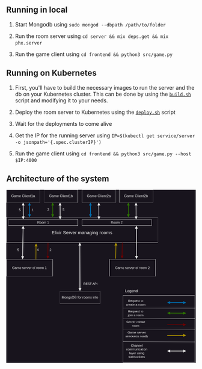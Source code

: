 ## Running in local

1. Start Mongodb using `sudo mongod --dbpath /path/to/folder`
   
2. Run the room server using `cd server && mix deps.get && mix phx.server`

3. Run the game client using `cd frontend && python3 src/game.py`

## Running on Kubernetes

1. First, you'll have to build the necessary images to run the server and the db on your Kubernetes cluster.
   This can be done by using the [`build.sh`](./build.sh) script and modifying it to your needs.

2. Deploy the room server to Kubernetes using the [`deploy.sh`](./deploy.sh) script

3. Wait for the deployments to come alive

4. Get the IP for the running server using `IP=$(kubectl get service/server -o jsonpath='{.spec.clusterIP}')`

5. Run the game client using `cd frontend && python3 src/game.py --host $IP:4000`

## Architecture of the system

![](./doc/architecture.drawio.png)
